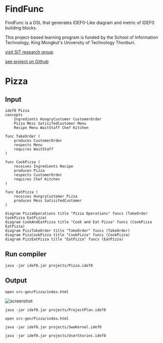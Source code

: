 # FindFunc

FindFunc is a DSL that generates IDEF0-Like diagram and metric of IDEF0 building blocks.

This project-based learning program is funded by the School of Information Technology, King Mongkut's University of Technology Thonburi.

[visit SIT research group](https://www.sit.kmutt.ac.th/sit-research/)

[see project on Github](https://github.com/vorachet/FindFuncDSL)

# Pizza

## Input

```
idef0 Pizza
concepts
	Ingredients HungryCustomer CustomerOrder
	Pizza Mess SatisifedCustomer Menu
	Recipe Menu WaitStaff Chef Kitchen

func TakeOrder (
	produces CustomerOrder
	respects Menu
	requires WaitStaff
)

func CookPizza (
	receives Ingredients Recipe
	produces Pizza
	respects CustomerOrder
	requires Chef Kitchen
)

func EatPizza (
	receives HungryCustomer Pizza
	produces Mess SatisifedCustomer
)

diagram PizzaOperations title "Pizza Operations" funcs (TakeOrder CookPizza EatPizza)
diagram CookAndEatPizza title "Cook and Eat Pizza" funcs (CookPizza EatPizza)
diagram PizzTakeOrder title "TakeOrder" funcs (TakeOrder)
diagram PizzCookPizza title "CookPizza" funcs (CookPizza)
diagram PizzEatPizza title "EatPizza" funcs (EatPizza)
```

## Run compiler

```
java -jar idef0.jar projects/Pizza.idef0
```

## Output

```
open src-gen/Pizza/index.html
```

![screenshot](https://github.com/vorachet/IDEF0-Dsl-to-Dotfile-Compiler/raw/master/images/Pizza.png)

```
java -jar idef0.jar projects/ProjectPlan.idef0

open src-gen/Pizza/index.html
```

```
java -jar idef0.jar projects/SweKernel.idef0
```

```
java -jar idef0.jar projects/UserStories.idef0
```
